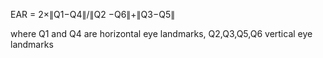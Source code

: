  EAR = 2×∥Q1−Q4∥/∥Q2 −Q6∥+∥Q3−Q5∥

 where Q1 and Q4 are horizontal eye landmarks,
 Q2,Q3,Q5,Q6 vertical eye landmarks




























